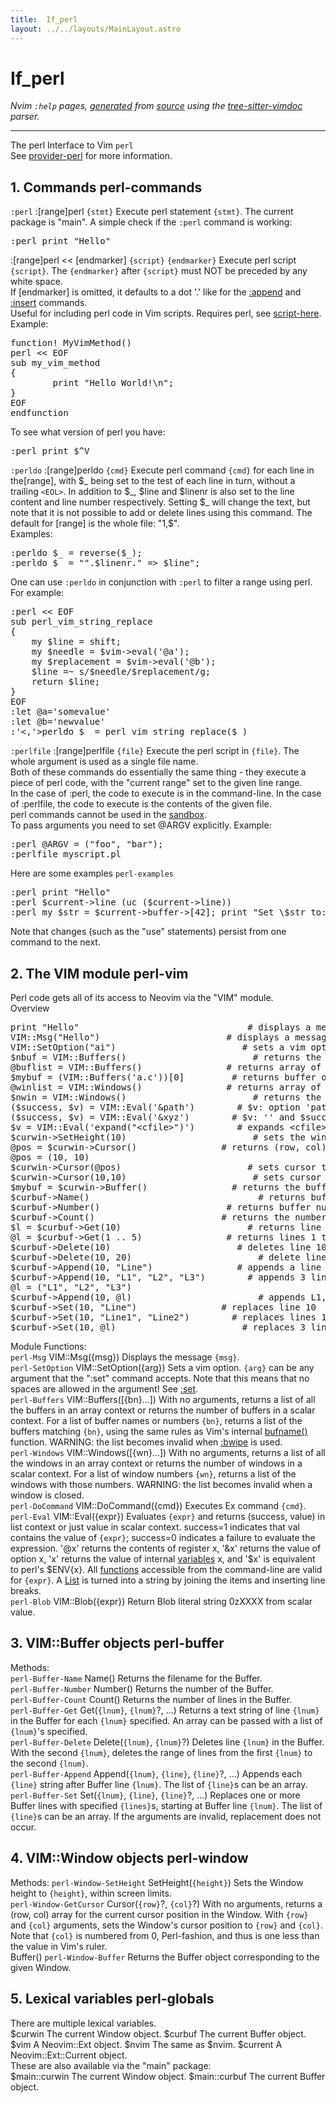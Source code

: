 ```yaml
---
title:  If_perl
layout: ../../layouts/MainLayout.astro
---
```


  <a name="if_perl.txt"></a><a name="if_perl"></a><h1> If_perl</h1>
  <p>
    <i>
    Nvim <code>:help</code> pages, <a href="https://github.com/neovim/neovim/blob/master/scripts/gen_help_html.lua">generated</a>
    from <a href="https://github.com/neovim/neovim/blob/master/runtime/doc/if_perl.txt">source</a>
    using the <a href="https://github.com/neovim/tree-sitter-vimdoc">tree-sitter-vimdoc</a> parser.
    </i>
  </p>
  <hr>
  <div class="old-help-para">The perl Interface to Vim <a name="perl"></a><code class="help-tag">perl</code></div>
<div class="old-help-para">See <a href="/neovim-docs-web/en/provider#provider-perl">provider-perl</a> for more information.</div>
<div class="old-help-para"><h2 class="help-heading">1. Commands<span class="help-heading-tags">						<a name="perl-commands"></a><span class="help-tag">perl-commands</span></span></h2></div>
<div class="old-help-para">							<a name="%3Aperl"></a><code class="help-tag-right">:perl</code>
:[range]perl <code>{stmt}</code>
			Execute perl statement <code>{stmt}</code>.  The current package is
			"main".  A simple check if the <code>:perl</code> command is
			working:<pre>:perl print "Hello"</pre>
:[range]perl &lt;&lt; [endmarker]
<code>{script}</code>
<code>{endmarker}</code>
			Execute perl script <code>{script}</code>.
			The <code>{endmarker}</code> after <code>{script}</code> must NOT be preceded by
			any white space.</div>
<div class="old-help-para">			If [endmarker] is omitted, it defaults to a dot '.'
			like for the <a href="/neovim-docs-web/en/insert#%3Aappend">:append</a> and <a href="/neovim-docs-web/en/insert#%3Ainsert">:insert</a> commands.</div>
<div class="old-help-para">			Useful for including perl code in Vim scripts.
			Requires perl, see <a href="/neovim-docs-web/en/if_pyth#script-here">script-here</a>.</div>
<div class="old-help-para">Example:<pre>function! MyVimMethod()
perl &lt;&lt; EOF
sub my_vim_method
{
        print "Hello World!\n";
}
EOF
endfunction</pre>
To see what version of perl you have:<pre>:perl print $^V</pre></div>
<div class="old-help-para">							<a name="%3Aperldo"></a><code class="help-tag-right">:perldo</code>
:[range]perldo <code>{cmd}</code>	Execute perl command <code>{cmd}</code> for each line in the[range],
			with $_ being set to the test of each line in turn,
			without a trailing <code>&lt;EOL&gt;</code>. In addition to $_, $line and
			$linenr is also set to the line content and line number
			respectively. Setting $_ will change the text, but note
			that it is not possible to add or delete lines using
			this command.
			The default for [range] is the whole file: "1,$".</div>
<div class="old-help-para">Examples:
<pre>:perldo $_ = reverse($_);
:perldo $_ = "".$linenr." =&gt; $line";</pre>
One can use <code>:perldo</code> in conjunction with <code>:perl</code> to filter a range using
perl. For example:<pre>:perl &lt;&lt; EOF
sub perl_vim_string_replace
{
    my $line = shift;
    my $needle = $vim-&gt;eval('@a');
    my $replacement = $vim-&gt;eval('@b');
    $line =~ s/$needle/$replacement/g;
    return $line;
}
EOF
:let @a='somevalue'
:let @b='newvalue'
:'&lt;,'&gt;perldo $_ = perl_vim_string_replace($_)</pre></div>
<div class="old-help-para">							<a name="%3Aperlfile"></a><code class="help-tag-right">:perlfile</code>
:[range]perlfile <code>{file}</code>
			Execute the perl script in <code>{file}</code>.  The whole
			argument is used as a single file name.</div>
<div class="old-help-para">Both of these commands do essentially the same thing - they execute a piece of
perl code, with the "current range" set to the given line range.</div>
<div class="old-help-para">In the case of :perl, the code to execute is in the command-line.
In the case of :perlfile, the code to execute is the contents of the given file.</div>
<div class="old-help-para">perl commands cannot be used in the <a href="/neovim-docs-web/en/eval#sandbox">sandbox</a>.</div>
<div class="old-help-para">To pass arguments you need to set @ARGV explicitly.  Example:<pre>:perl @ARGV = ("foo", "bar");
:perlfile myscript.pl</pre>
Here are some examples					<a name="perl-examples"></a><code class="help-tag-right">perl-examples</code><pre>:perl print "Hello"
:perl $current-&gt;line (uc ($current-&gt;line))
:perl my $str = $current-&gt;buffer-&gt;[42]; print "Set \$str to: $str"</pre>
Note that changes (such as the "use" statements) persist from one command
to the next.</div>
<div class="old-help-para"><h2 class="help-heading">2. The VIM module<span class="help-heading-tags">					<a name="perl-vim"></a><span class="help-tag">perl-vim</span></span></h2></div>
<div class="old-help-para">Perl code gets all of its access to Neovim via the "VIM" module.</div>
<div class="old-help-para">Overview<pre>print "Hello"                                # displays a message
VIM::Msg("Hello")                        # displays a message
VIM::SetOption("ai")                        # sets a vim option
$nbuf = VIM::Buffers()                        # returns the number of buffers
@buflist = VIM::Buffers()                # returns array of all buffers
$mybuf = (VIM::Buffers('a.c'))[0]         # returns buffer object for 'a.c'
@winlist = VIM::Windows()                # returns array of all windows
$nwin = VIM::Windows()                        # returns the number of windows
($success, $v) = VIM::Eval('&amp;path')        # $v: option 'path', $success: 1
($success, $v) = VIM::Eval('&amp;xyz')        # $v: '' and $success: 0
$v = VIM::Eval('expand("&lt;cfile&gt;")')        # expands &lt;cfile&gt;
$curwin-&gt;SetHeight(10)                        # sets the window height
@pos = $curwin-&gt;Cursor()                # returns (row, col) array
@pos = (10, 10)
$curwin-&gt;Cursor(@pos)                        # sets cursor to @pos
$curwin-&gt;Cursor(10,10)                        # sets cursor to row 10 col 10
$mybuf = $curwin-&gt;Buffer()                # returns the buffer object for window
$curbuf-&gt;Name()                                # returns buffer name
$curbuf-&gt;Number()                        # returns buffer number
$curbuf-&gt;Count()                        # returns the number of lines
$l = $curbuf-&gt;Get(10)                        # returns line 10
@l = $curbuf-&gt;Get(1 .. 5)                # returns lines 1 through 5
$curbuf-&gt;Delete(10)                        # deletes line 10
$curbuf-&gt;Delete(10, 20)                        # delete lines 10 through 20
$curbuf-&gt;Append(10, "Line")                # appends a line
$curbuf-&gt;Append(10, "L1", "L2", "L3")        # appends 3 lines
@l = ("L1", "L2", "L3")
$curbuf-&gt;Append(10, @l)                        # appends L1, L2 and L3
$curbuf-&gt;Set(10, "Line")                # replaces line 10
$curbuf-&gt;Set(10, "Line1", "Line2")        # replaces lines 10 and 11
$curbuf-&gt;Set(10, @l)                        # replaces 3 lines</pre>
Module Functions:</div>
<div class="old-help-para">							<a name="perl-Msg"></a><code class="help-tag-right">perl-Msg</code>
VIM::Msg({msg})
			Displays the message <code>{msg}</code>.</div>
<div class="old-help-para">							<a name="perl-SetOption"></a><code class="help-tag-right">perl-SetOption</code>
VIM::SetOption({arg})	Sets a vim option.  <code>{arg}</code> can be any argument that the
			":set" command accepts.  Note that this means that no
			spaces are allowed in the argument!  See <a href="/neovim-docs-web/en/options#%3Aset">:set</a>.</div>
<div class="old-help-para">							<a name="perl-Buffers"></a><code class="help-tag-right">perl-Buffers</code>
VIM::Buffers([{bn}...])	With no arguments, returns a list of all the buffers
			in an array context or returns the number of buffers
			in a scalar context.  For a list of buffer names or
			numbers <code>{bn}</code>, returns a list of the buffers matching
			<code>{bn}</code>, using the same rules as Vim's internal
			<a href="/neovim-docs-web/en/builtin#bufname()">bufname()</a> function.
			WARNING: the list becomes invalid when <a href="/neovim-docs-web/en/windows#%3Abwipe">:bwipe</a> is
			used.</div>
<div class="old-help-para">							<a name="perl-Windows"></a><code class="help-tag-right">perl-Windows</code>
VIM::Windows([{wn}...])	With no arguments, returns a list of all the windows
			in an array context or returns the number of windows
			in a scalar context.  For a list of window numbers
			<code>{wn}</code>, returns a list of the windows with those
			numbers.
			WARNING: the list becomes invalid when a window is
			closed.</div>
<div class="old-help-para">							<a name="perl-DoCommand"></a><code class="help-tag-right">perl-DoCommand</code>
VIM::DoCommand({cmd})	Executes Ex command <code>{cmd}</code>.</div>
<div class="old-help-para">							<a name="perl-Eval"></a><code class="help-tag-right">perl-Eval</code>
VIM::Eval({expr})	Evaluates <code>{expr}</code> and returns (success, value) in list
			context or just value in scalar context.
			success=1 indicates that val contains the value of
			<code>{expr}</code>; success=0 indicates a failure to evaluate
			the expression.  '@x' returns the contents of register
			x, '&amp;x' returns the value of option x, 'x' returns the
			value of internal <a href="/neovim-docs-web/en/eval#variables">variables</a> x, and '$x' is equivalent
			to perl's $ENV{x}.  All <a href="/neovim-docs-web/en/eval#functions">functions</a> accessible from
			the command-line are valid for <code>{expr}</code>.
			A <a href="/neovim-docs-web/en/eval#List">List</a> is turned into a string by joining the items
			and inserting line breaks.</div>
<div class="old-help-para">							<a name="perl-Blob"></a><code class="help-tag-right">perl-Blob</code>
VIM::Blob({expr})	Return Blob literal string 0zXXXX from scalar value.</div>
<div class="old-help-para"><h2 class="help-heading">3. VIM::Buffer objects<span class="help-heading-tags">					<a name="perl-buffer"></a><span class="help-tag">perl-buffer</span></span></h2></div>
<div class="old-help-para">Methods:</div>
<div class="old-help-para">							<a name="perl-Buffer-Name"></a><code class="help-tag-right">perl-Buffer-Name</code>
Name()		Returns the filename for the Buffer.</div>
<div class="old-help-para">							<a name="perl-Buffer-Number"></a><code class="help-tag-right">perl-Buffer-Number</code>
Number()	Returns the number of the Buffer.</div>
<div class="old-help-para">							<a name="perl-Buffer-Count"></a><code class="help-tag-right">perl-Buffer-Count</code>
Count()		Returns the number of lines in the Buffer.</div>
<div class="old-help-para">							<a name="perl-Buffer-Get"></a><code class="help-tag-right">perl-Buffer-Get</code>
Get(<code>{lnum}</code>, <code>{lnum}</code>?, ...)
			Returns a text string of line <code>{lnum}</code> in the Buffer
			for each <code>{lnum}</code> specified.  An array can be passed
			with a list of <code>{lnum}</code>'s specified.</div>
<div class="old-help-para">							<a name="perl-Buffer-Delete"></a><code class="help-tag-right">perl-Buffer-Delete</code>
Delete(<code>{lnum}</code>, <code>{lnum}</code>?)
			Deletes line <code>{lnum}</code> in the Buffer.  With the second
			<code>{lnum}</code>, deletes the range of lines from the first
			<code>{lnum}</code> to the second <code>{lnum}</code>.</div>
<div class="old-help-para">							<a name="perl-Buffer-Append"></a><code class="help-tag-right">perl-Buffer-Append</code>
Append(<code>{lnum}</code>, <code>{line}</code>, <code>{line}</code>?, ...)
			Appends each <code>{line}</code> string after Buffer line <code>{lnum}</code>.
			The list of <code>{line}</code>s can be an array.</div>
<div class="old-help-para">							<a name="perl-Buffer-Set"></a><code class="help-tag-right">perl-Buffer-Set</code>
Set(<code>{lnum}</code>, <code>{line}</code>, <code>{line}</code>?, ...)
			Replaces one or more Buffer lines with specified
			<code>{lines}</code>s, starting at Buffer line <code>{lnum}</code>.  The list of
			<code>{line}</code>s can be an array.  If the arguments are
			invalid, replacement does not occur.</div>
<div class="old-help-para"><h2 class="help-heading">4. VIM::Window objects<span class="help-heading-tags">					<a name="perl-window"></a><span class="help-tag">perl-window</span></span></h2></div>
<div class="old-help-para">Methods:
							<a name="perl-Window-SetHeight"></a><code class="help-tag-right">perl-Window-SetHeight</code>
SetHeight(<code>{height}</code>)
			Sets the Window height to <code>{height}</code>, within screen
			limits.</div>
<div class="old-help-para">							<a name="perl-Window-GetCursor"></a><code class="help-tag-right">perl-Window-GetCursor</code>
Cursor(<code>{row}</code>?, <code>{col}</code>?)
			With no arguments, returns a (row, col) array for the
			current cursor position in the Window.  With <code>{row}</code> and
			<code>{col}</code> arguments, sets the Window's cursor position to
			<code>{row}</code> and <code>{col}</code>.  Note that <code>{col}</code> is numbered from 0,
			Perl-fashion, and thus is one less than the value in
			Vim's ruler.</div>
<div class="old-help-para">Buffer()						<a name="perl-Window-Buffer"></a><code class="help-tag-right">perl-Window-Buffer</code>
			Returns the Buffer object corresponding to the given
			Window.</div>
<div class="old-help-para"><h2 class="help-heading">5. Lexical variables<span class="help-heading-tags">					<a name="perl-globals"></a><span class="help-tag">perl-globals</span></span></h2></div>
<div class="old-help-para">There are multiple lexical variables.</div>
<div class="old-help-para">$curwin			The current Window object.
$curbuf			The current Buffer object.
$vim			A Neovim::Ext object.
$nvim			The same as $nvim.
$current		A Neovim::Ext::Current object.</div>
<div class="old-help-para">These are also available via the "main" package:</div>
<div class="old-help-para">$main::curwin		The current Window object.
$main::curbuf		The current Buffer object.</div>

  
  